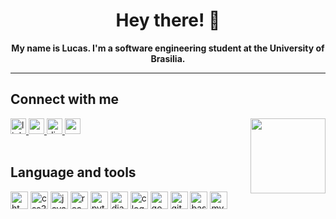 
<h1 align="center">Hey there! 👋</h1>

<p align="center"> <b>My name is Lucas. I'm a software engineering student at the University of Brasilia. </b></p>
<hr>

<h2 align="left">Connect with me</h2>

<div align="left">
   <img align="right" height="120" src="https://media0.giphy.com/media/v1.Y2lkPTc5MGI3NjExOTU3NjBhaWxjMm5uMzdnZnI1dDNoa3EwN2Z3azhpYTR2bno3MHlrMSZlcD12MV9pbnRlcm5hbF9naWZfYnlfaWQmY3Q9Zw/i7NLlLUaaG9u8/giphy.gif"  />
  
  <a href="https://www.linkedin.com/in/lucas-guimaraes-dev/" target="_blank">
    <img src="https://img.shields.io/static/v1?message=LinkedIn&logo=linkedin&label=&color=0077B5&logoColor=white&labelColor=&style=for-the-badge" height="25" alt="linkedin logo"  />
  </a>
  <a href="mailto:lcsgborges@gmail.com" target="_blank">
    <img src="https://img.shields.io/static/v1?message=Gmail&logo=gmail&label=&color=D14836&logoColor=white&labelColor=&style=for-the-badge" height="25" alt="gmail logo"  />
  </a>
  <a href="https://discord.com/users/1040034536895041674" target="_blank">
    <img src="https://img.shields.io/static/v1?message=Discord&logo=discord&label=&color=7289DA&logoColor=white&labelColor=&style=for-the-badge" height="25" alt="discord logo"  />
  </a>
  <a href="https://www.youtube.com/@lcsgborges" target="_blank">
    <img src="https://img.shields.io/static/v1?message=Youtube&logo=youtube&label=&color=FF0000&logoColor=white&labelColor=&style=for-the-badge" height="25" alt="youtube logo"  />
  </a>
</div>

<br>

<h2 align="left">Language and tools</h2>

<div align="left">
  <img src="https://img.shields.io/badge/HTML5-E34F26?logo=html5&logoColor=white&style=for-the-badge" height="28" alt="html5 logo"  />

  <img src="https://img.shields.io/badge/CSS3-1572B6?logo=css3&logoColor=white&style=for-the-badge" height="28" alt="css3 logo"  />
 
  <img src="https://img.shields.io/badge/JavaScript-F7DF1E?logo=javascript&logoColor=black&style=for-the-badge" height="28" alt="javascript logo"  />
 
  <img src="https://img.shields.io/badge/React-61DAFB?logo=react&logoColor=black&style=for-the-badge" height="28" alt="react logo"  />
 
  <img src="https://img.shields.io/badge/Python-3776AB?logo=python&logoColor=white&style=for-the-badge" height="28" alt="python logo"  />
  
  <img src="https://img.shields.io/badge/Django-092E20?logo=django&logoColor=white&style=for-the-badge" height="28" alt="django logo"  />

  <img src="https://img.shields.io/badge/C-A8B9CC?logo=c&logoColor=black&style=for-the-badge" height="28" alt="c logo"  />

  <img src="https://img.shields.io/badge/Go-00ADD8?logo=go&logoColor=white&style=for-the-badge" height="28" alt="go logo"  />
  
  <img src="https://img.shields.io/badge/Git-F05032?logo=git&logoColor=white&style=for-the-badge" height="28" alt="git logo"  />

  <img src="https://img.shields.io/badge/GNU Bash-4EAA25?logo=gnubash&logoColor=white&style=for-the-badge" height="28" alt="bash logo"  />
 
  <img src="https://img.shields.io/badge/MySQL-4479A1?logo=mysql&logoColor=white&style=for-the-badge" height="28" alt="mysql logo"  />
</div>
